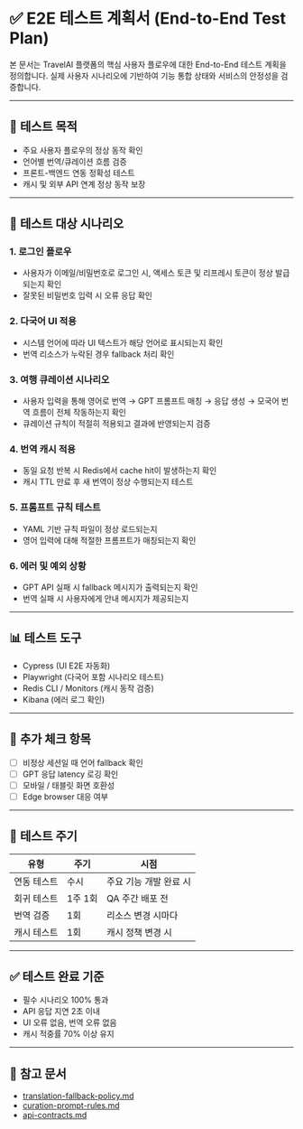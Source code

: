 

# ✅ E2E 테스트 계획서 (End-to-End Test Plan)

본 문서는 TravelAI 플랫폼의 핵심 사용자 플로우에 대한 End-to-End 테스트 계획을 정의합니다. 실제 사용자 시나리오에 기반하여 기능 통합 상태와 서비스의 안정성을 검증합니다.

---

## 🎯 테스트 목적

- 주요 사용자 플로우의 정상 동작 확인
- 언어별 번역/큐레이션 흐름 검증
- 프론트-백엔드 연동 정확성 테스트
- 캐시 및 외부 API 연계 정상 동작 보장

---

## 🧪 테스트 대상 시나리오

### 1. 로그인 플로우
- 사용자가 이메일/비밀번호로 로그인 시, 액세스 토큰 및 리프레시 토큰이 정상 발급되는지 확인
- 잘못된 비밀번호 입력 시 오류 응답 확인

### 2. 다국어 UI 적용
- 시스템 언어에 따라 UI 텍스트가 해당 언어로 표시되는지 확인
- 번역 리소스가 누락된 경우 fallback 처리 확인

### 3. 여행 큐레이션 시나리오
- 사용자 입력을 통해 영어로 번역 → GPT 프롬프트 매칭 → 응답 생성 → 모국어 번역 흐름이 전체 작동하는지 확인
- 큐레이션 규칙이 적절히 적용되고 결과에 반영되는지 검증

### 4. 번역 캐시 적용
- 동일 요청 반복 시 Redis에서 cache hit이 발생하는지 확인
- 캐시 TTL 만료 후 새 번역이 정상 수행되는지 테스트

### 5. 프롬프트 규칙 테스트
- YAML 기반 규칙 파일이 정상 로드되는지
- 영어 입력에 대해 적절한 프롬프트가 매칭되는지 확인

### 6. 에러 및 예외 상황
- GPT API 실패 시 fallback 메시지가 출력되는지 확인
- 번역 실패 시 사용자에게 안내 메시지가 제공되는지

---

## 📊 테스트 도구

- Cypress (UI E2E 자동화)
- Playwright (다국어 포함 시나리오 테스트)
- Redis CLI / Monitors (캐시 동작 검증)
- Kibana (에러 로그 확인)

---

## 🧩 추가 체크 항목

- [ ] 비정상 세션일 때 언어 fallback 확인
- [ ] GPT 응답 latency 로깅 확인
- [ ] 모바일 / 태블릿 화면 호환성
- [ ] Edge browser 대응 여부

---

## 📅 테스트 주기

| 유형 | 주기 | 시점 |
|------|------|------|
| 연동 테스트 | 수시 | 주요 기능 개발 완료 시 |
| 회귀 테스트 | 1주 1회 | QA 주간 배포 전 |
| 번역 검증 | 1회 | 리소스 변경 시마다 |
| 캐시 테스트 | 1회 | 캐시 정책 변경 시 |

---

## ✅ 테스트 완료 기준

- 필수 시나리오 100% 통과
- API 응답 지연 2초 이내
- UI 오류 없음, 번역 오류 없음
- 캐시 적중률 70% 이상 유지

---

## 📝 참고 문서

- [translation-fallback-policy.md](./translation-fallback-policy.md)
- [curation-prompt-rules.md](./curation-prompt-rules.md)
- [api-contracts.md](./api-contracts.md)